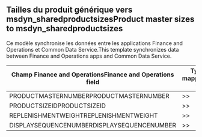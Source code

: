 ## <a name="product-master-sizes-to-msdyn_sharedproductsizes"></a><span data-ttu-id="e4d84-101">Tailles du produit générique vers msdyn_sharedproductsizes</span><span class="sxs-lookup"><span data-stu-id="e4d84-101">Product master sizes to msdyn_sharedproductsizes</span></span>

<span data-ttu-id="e4d84-102">Ce modèle synchronise les données entre les applications Finance and Operations et Common Data Service.</span><span class="sxs-lookup"><span data-stu-id="e4d84-102">This template synchronizes data between Finance and Operations apps and Common Data Service.</span></span>

<span data-ttu-id="e4d84-103">Champ Finance and Operations</span><span class="sxs-lookup"><span data-stu-id="e4d84-103">Finance and Operations field</span></span> | <span data-ttu-id="e4d84-104">Type de mappage</span><span class="sxs-lookup"><span data-stu-id="e4d84-104">Map type</span></span> | <span data-ttu-id="e4d84-105">Autre champ Dynamics 365</span><span class="sxs-lookup"><span data-stu-id="e4d84-105">Other Dynamics 365 field</span></span> | <span data-ttu-id="e4d84-106">Valeur par défaut</span><span class="sxs-lookup"><span data-stu-id="e4d84-106">Default value</span></span>
---|---|---|---
<span data-ttu-id="e4d84-107">PRODUCTMASTERNUMBER</span><span class="sxs-lookup"><span data-stu-id="e4d84-107">PRODUCTMASTERNUMBER</span></span> | >> | <span data-ttu-id="e4d84-108">msdyn_globalproduct.msdyn_productnumber</span><span class="sxs-lookup"><span data-stu-id="e4d84-108">msdyn_globalproduct.msdyn_productnumber</span></span> | 
<span data-ttu-id="e4d84-109">PRODUCTSIZEID</span><span class="sxs-lookup"><span data-stu-id="e4d84-109">PRODUCTSIZEID</span></span> | >> | <span data-ttu-id="e4d84-110">msdyn_productsize.msdyn_productsize</span><span class="sxs-lookup"><span data-stu-id="e4d84-110">msdyn_productsize.msdyn_productsize</span></span> | 
<span data-ttu-id="e4d84-111">REPLENISHMENTWEIGHT</span><span class="sxs-lookup"><span data-stu-id="e4d84-111">REPLENISHMENTWEIGHT</span></span> | >> | <span data-ttu-id="e4d84-112">msdyn_replenishmentweight</span><span class="sxs-lookup"><span data-stu-id="e4d84-112">msdyn_replenishmentweight</span></span> | 
<span data-ttu-id="e4d84-113">DISPLAYSEQUENCENUMBER</span><span class="sxs-lookup"><span data-stu-id="e4d84-113">DISPLAYSEQUENCENUMBER</span></span> | >> | <span data-ttu-id="e4d84-114">msdyn_displaysequencenumber</span><span class="sxs-lookup"><span data-stu-id="e4d84-114">msdyn_displaysequencenumber</span></span> | 
